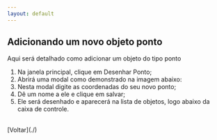 ```yaml
---
layout: default
---
```


## Adicionando um novo objeto ponto

Aqui será detalhado como adicionar um objeto do tipo ponto

1. Na janela principal, clique em Desenhar Ponto;
2. Abrirá uma modal como demonstrado na imagem abaixo:
3. Nesta modal digite as coordenadas do seu novo ponto;
4. Dê um nome a ele e clique em salvar;
5. Ele será desenhado e aparecerá na lista de objetos, logo abaixo da caixa de controle.




<br>
[Voltar](./)
